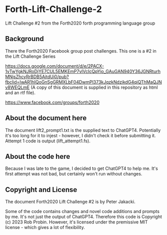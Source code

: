 # Forth-Lift-Challenge-2

Lift Challenge #2 from the Forth2020 forth programming language group


## Background

There the Forth2020 Facebook group post challenges. This one is a #2 in the Lift Challenge Series

https://docs.google.com/document/d/e/2PACX-1vTwYgkNJRoDjYE7CUL5EMKEmP7vlVcIcQpYio_GAuGAN940Y36JGNRturhMNjsZhcyRrBDB5AjtdUi0/pub?fbclid=IwAR1hIQoGnSgGRMXLbF04DwmPl373kJqzkNdzikdG4qiQThMaQJNv8WEQLmE   (A copy of this document is supplied in this repository as html and an rtf file).

https://www.facebook.com/groups/forth2020


## About the document here

The document lift2_prompt1.txt is the supplied text to ChatGPT4. Potentially it's too long for it to injest - however, I didn't check it before submitting it. Attempt 1 code is output (lift_attempt1.fs).


## About the code here

Because I was late to the game, I decided to get ChatGPT4 to help me. It's first attempt was not bad, but certainly won't run without changes. 


## Copyright and License

The document Forth2020 Lift Challenge #2 is by Peter Jakacki. 

Some of the code contains changes and novel code additions and prompts by me. It's not just the output of ChatGPT4. Therefore this code is Copyright (c) 2023 Rob Probin. However, it's licensed under the premissive MIT license - which gives a lot of flexibility.

